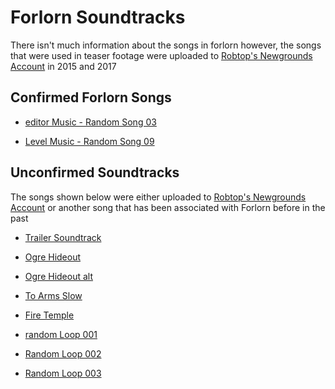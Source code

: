 # Forlorn Soundtracks

There isn't much information about the songs in forlorn however, the songs that were used in teaser footage were uploaded to [Robtop's Newgrounds Account](https://robtop.newgrounds.com/audio) in 2015 and 2017 

## Confirmed Forlorn Songs

- [editor Music - Random Song 03](https://www.newgrounds.com/audio/listen/633210)

- [Level Music - Random Song 09](https://www.newgrounds.com/audio/listen/726403)

## Unconfirmed Soundtracks

The songs shown below were either uploaded to [Robtop's Newgrounds Account](https://robtop.newgrounds.com/audio) or another song that has been associated with Forlorn before in the past

- [Trailer Soundtrack](https://www.shockwave-sound.com/stock-music-track/9388/winter-odyssey)   

- [Ogre Hideout](https://www.newgrounds.com/audio/listen/986801)

- [Ogre Hideout alt](https://www.newgrounds.com/audio/listen/986808)

- [To Arms Slow](https://www.newgrounds.com/audio/listen/986810)

- [Fire Temple](https://www.newgrounds.com/audio/listen/986811)

- [random Loop 001](https://www.newgrounds.com/audio/listen/987228)

- [Random Loop 002](https://www.newgrounds.com/audio/listen/987229)

- [Random Loop 003](https://www.newgrounds.com/audio/listen/987230)